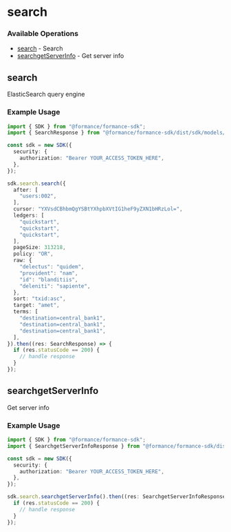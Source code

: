# search

### Available Operations

* [search](#search) - Search
* [searchgetServerInfo](#searchgetserverinfo) - Get server info

## search

ElasticSearch query engine

### Example Usage

```typescript
import { SDK } from "@formance/formance-sdk";
import { SearchResponse } from "@formance/formance-sdk/dist/sdk/models/operations";

const sdk = new SDK({
  security: {
    authorization: "Bearer YOUR_ACCESS_TOKEN_HERE",
  },
});

sdk.search.search({
  after: [
    "users:002",
  ],
  cursor: "YXVsdCBhbmQgYSBtYXhpbXVtIG1heF9yZXN1bHRzLol=",
  ledgers: [
    "quickstart",
    "quickstart",
    "quickstart",
  ],
  pageSize: 313218,
  policy: "OR",
  raw: {
    "delectus": "quidem",
    "provident": "nam",
    "id": "blanditiis",
    "deleniti": "sapiente",
  },
  sort: "txid:asc",
  target: "amet",
  terms: [
    "destination=central_bank1",
    "destination=central_bank1",
    "destination=central_bank1",
  ],
}).then((res: SearchResponse) => {
  if (res.statusCode == 200) {
    // handle response
  }
});
```

## searchgetServerInfo

Get server info

### Example Usage

```typescript
import { SDK } from "@formance/formance-sdk";
import { SearchgetServerInfoResponse } from "@formance/formance-sdk/dist/sdk/models/operations";

const sdk = new SDK({
  security: {
    authorization: "Bearer YOUR_ACCESS_TOKEN_HERE",
  },
});

sdk.search.searchgetServerInfo().then((res: SearchgetServerInfoResponse) => {
  if (res.statusCode == 200) {
    // handle response
  }
});
```
